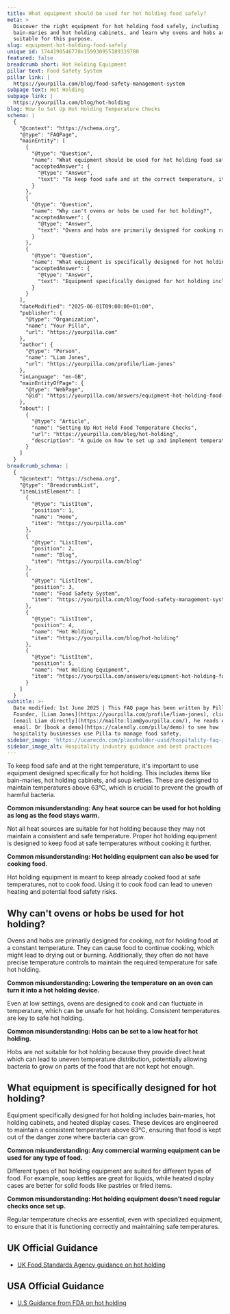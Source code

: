 ```yaml
---
title: What equipment should be used for hot holding food safely?
meta: >
  Discover the right equipment for hot holding food safely, including
  bain-maries and hot holding cabinets, and learn why ovens and hobs aren't
  suitable for this purpose.
slug: equipment-hot-holding-food-safely
unique id: 1744190546778x159930955189319780
featured: false
breadcrumb short: Hot Holding Equipment
pillar text: Food Safety System
pillar link: |
  https://yourpilla.com/blog/food-safety-management-system
subpage text: Hot Holding
subpage link: |
  https://yourpilla.com/blog/hot-holding
blog: How to Set Up Hot Holding Temperature Checks
schema: |
  {
    "@context": "https://schema.org",
    "@type": "FAQPage",
    "mainEntity": [
      {
        "@type": "Question",
        "name": "What equipment should be used for hot holding food safely?",
        "acceptedAnswer": {
          "@type": "Answer",
          "text": "To keep food safe and at the correct temperature, it is important to use equipment specifically designed for hot holding. This includes items like bain-maries, hot holding cabinets, and soup kettles, as they are designed to maintain temperatures above 63°C — crucial to prevent the growth of harmful bacteria."
        }
      },
      {
        "@type": "Question",
        "name": "Why can't ovens or hobs be used for hot holding?",
        "acceptedAnswer": {
          "@type": "Answer",
          "text": "Ovens and hobs are primarily designed for cooking rather than holding food at a constant temperature. They can cause food to continue cooking, potentially leading to drying out or burning. Moreover, they often lack precise temperature controls necessary to maintain the correct temperature for safe hot holding."
        }
      },
      {
        "@type": "Question",
        "name": "What equipment is specifically designed for hot holding?",
        "acceptedAnswer": {
          "@type": "Answer",
          "text": "Equipment specifically designed for hot holding includes bain-maries, hot holding cabinets, and heated display cases. These devices are engineered to maintain a consistent temperature above 63°C, which is essential to keep food safely out of the bacteria growth danger zone."
        }
      }
    ],
    "dateModified": "2025-06-01T09:00:00+01:00",
    "publisher": {
      "@type": "Organization",
      "name": "Your Pilla",
      "url": "https://yourpilla.com"
    },
    "author": {
      "@type": "Person",
      "name": "Liam Jones",
      "url": "https://yourpilla.com/profile/liam-jones"
    },
    "inLanguage": "en-GB",
    "mainEntityOfPage": {
      "@type": "WebPage",
      "@id": "https://yourpilla.com/answers/equipment-hot-holding-food-safely"
    },
    "about": [
      {
        "@type": "Article",
        "name": "Setting Up Hot Held Food Temperature Checks",
        "url": "https://yourpilla.com/blog/hot-holding",
        "description": "A guide on how to set up and implement temperature checks for foods held in hot holding equipment to ensure safety and compliance."
      }
    ]
  }
breadcrumb_schema: |
  {
    "@context": "https://schema.org",
    "@type": "BreadcrumbList",
    "itemListElement": [
      {
        "@type": "ListItem",
        "position": 1,
        "name": "Home",
        "item": "https://yourpilla.com"
      },
      {
        "@type": "ListItem",
        "position": 2,
        "name": "Blog",
        "item": "https://yourpilla.com/blog"
      },
      {
        "@type": "ListItem",
        "position": 3,
        "name": "Food Safety System",
        "item": "https://yourpilla.com/blog/food-safety-management-system"
      },
      {
        "@type": "ListItem",
        "position": 4,
        "name": "Hot Holding",
        "item": "https://yourpilla.com/blog/hot-holding"
      },
      {
        "@type": "ListItem",
        "position": 5,
        "name": "Hot Holding Equipment",
        "item": "https://yourpilla.com/answers/equipment-hot-holding-food-safely"
      }
    ]
  }
subtitle: >-
  Date modified: 1st June 2025 | This FAQ page has been written by Pilla
  Founder, [Liam Jones](https://yourpilla.com/profile/liam-jones), click to
  [email Liam directly](https://mailto:liam@yourpilla.com/), he reads every
  email. Or [book a demo](https://calendly.com/pilla/demo) to see how
  hospitality businesses use Pilla to manage food safety.
sidebar_image: 'https://ucarecdn.com/placeholder-uuid/hospitality-faq-image.jpg'
sidebar_image_alt: Hospitality industry guidance and best practices
---
```

To keep food safe and at the right temperature, it's important to use equipment designed specifically for hot holding. This includes items like bain-maries, hot holding cabinets, and soup kettles. These are designed to maintain temperatures above 63°C, which is crucial to prevent the growth of harmful bacteria.

**Common misunderstanding: Any heat source can be used for hot holding as long as the food stays warm.**

Not all heat sources are suitable for hot holding because they may not maintain a consistent and safe temperature. Proper hot holding equipment is designed to keep food at safe temperatures without cooking it further.

**Common misunderstanding: Hot holding equipment can also be used for cooking food.**

Hot holding equipment is meant to keep already cooked food at safe temperatures, not to cook food. Using it to cook food can lead to uneven heating and potential food safety risks.

## Why can't ovens or hobs be used for hot holding?

Ovens and hobs are primarily designed for cooking, not for holding food at a constant temperature. They can cause food to continue cooking, which might lead to drying out or burning. Additionally, they often do not have precise temperature controls to maintain the required temperature for safe hot holding.

**Common misunderstanding: Lowering the temperature on an oven can turn it into a hot holding device.**

Even at low settings, ovens are designed to cook and can fluctuate in temperature, which can be unsafe for hot holding. Consistent temperatures are key to safe hot holding.

**Common misunderstanding: Hobs can be set to a low heat for hot holding.**

Hobs are not suitable for hot holding because they provide direct heat which can lead to uneven temperature distribution, potentially allowing bacteria to grow on parts of the food that are not kept hot enough.

## What equipment is specifically designed for hot holding?

Equipment specifically designed for hot holding includes bain-maries, hot holding cabinets, and heated display cases. These devices are engineered to maintain a consistent temperature above 63°C, ensuring that food is kept out of the danger zone where bacteria can grow.

**Common misunderstanding: Any commercial warming equipment can be used for any type of food.**

Different types of hot holding equipment are suited for different types of food. For example, soup kettles are great for liquids, while heated display cases are better for solid foods like pastries or fried items.

**Common misunderstanding: Hot holding equipment doesn’t need regular checks once set up.**

Regular temperature checks are essential, even with specialized equipment, to ensure that it is functioning correctly and maintaining safe temperatures.

## UK Official Guidance

-   [UK Food Standards Agency guidance on hot holding](https://www.food.gov.uk/sites/default/files/media/document/hot-holding.pdf)

## USA Official Guidance

-   [U.S Guidance from FDA on hot holding](https://www.fda.gov/media/84739/download#:~:text=Hot%20foods%20should%20be%20kept,140%20%C2%B0F%20or%20warmer.&text=Use%20a%20food%20thermometer%20to,slow%20cookers%2C%20and%20warming%20trays.)
